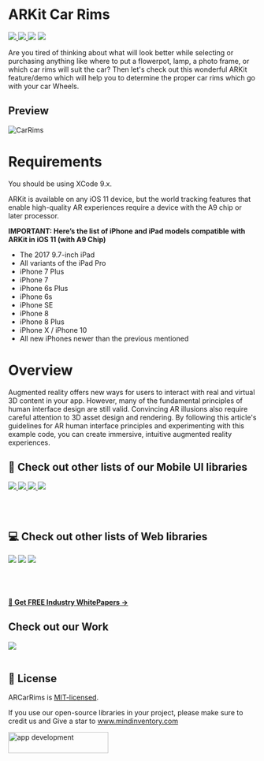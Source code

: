 # ARKit Car Rims
<a href="https://docs.swift.org/swift-book/" style="pointer-events: stroke;" target="_blank">
<img src="https://img.shields.io/badge/swift-5.0-brightgreen">
</a>
<a href="https://developer.apple.com/ios/" style="pointer-events: stroke;" target="_blank">
<img src="https://img.shields.io/badge/platform-iOS-red">
</a>
<a href="https://www.codacy.com?utm_source=github.com&amp;utm_medium=referral&amp;utm_content=nikunjprajapati95/Reading-Animation&amp;utm_campaign=Badge_Grade"><img src="https://app.codacy.com/project/badge/Grade/44b16d6ddb96446b875d38bf2ec89b11"/></a>
<a href="https://github.com/nikunjprajapati95/Reading-Animation/blob/main/LICENSE" style="pointer-events: stroke;" target="_blank">
<img src="https://img.shields.io/badge/licence-MIT-orange">
</a>
<p></p> 

Are you tired of thinking about what will look better while selecting or purchasing anything like where to put a flowerpot, lamp, a photo frame, or which car rims will suit the car? Then let's check out this wonderful ARKit feature/demo which will help you to determine the proper car rims which go with your car Wheels. 

## Preview
![CarRims](https://user-images.githubusercontent.com/42262083/167353009-cb9a4ea0-7b3e-4b77-8bc1-6b5b4460165b.gif)


# Requirements
You should be using XCode 9.x.

ARKit is available on any iOS 11 device, but the world tracking features that enable high-quality AR experiences require a device with the A9 chip or later processor.

**IMPORTANT: Here’s the list of iPhone and iPad models compatible with ARKit in iOS 11 (with A9 Chip)**

* The 2017 9.7-inch iPad
* All variants of the iPad Pro
* iPhone 7 Plus
* iPhone 7
* iPhone 6s Plus
* iPhone 6s
* iPhone SE
* iPhone 8
* iPhone 8 Plus
* iPhone X / iPhone 10
* All new iPhones newer than the previous mentioned

# Overview
Augmented reality offers new ways for users to interact with real and virtual 3D content in your app. However, many of the fundamental principles of human interface design are still valid. Convincing AR illusions also require careful attention to 3D asset design and rendering. By following this article's guidelines for AR human interface principles and experimenting with this example code, you can create immersive, intuitive augmented reality experiences.

## 📱 Check out other lists of our Mobile UI libraries

<a href="https://github.com/Mindinventory?language=kotlin"> 
<img src="https://img.shields.io/badge/Kotlin-0095D5?&style=for-the-badge&logo=kotlin&logoColor=white"> </a>

<a href="https://github.com/Mindinventory?language=swift"> 
<img src="https://img.shields.io/badge/Swift-FA7343?style=for-the-badge&logo=swift&logoColor=white"> </a>

<a href="https://github.com/Mindinventory?language=dart"> 
<img src="https://img.shields.io/badge/Flutter-02569B?style=for-the-badge&logo=flutter&logoColor=white"> </a>


<a href="https://github.com/Mindinventory/react-native-tabbar-interaction"> 
<img src="https://img.shields.io/badge/React_Native-20232A?style=for-the-badge&logo=react&logoColor=61DAFB"> </a>

<br></br>

## 💻 Check out other lists of Web libraries

<a href="hhttps://github.com/Mindinventory?language=javascript"> 
<img src="https://img.shields.io/badge/JavaScript-F7DF1E?style=for-the-badge&logo=javascript&logoColor=black"></a>

<a href="https://github.com/Mindinventory?language=go"> 
<img src="https://img.shields.io/badge/Go-00ADD8?style=for-the-badge&logo=go&logoColor=white"></a>

<a href="https://github.com/Mindinventory?language=python"> 
<img src="https://img.shields.io/badge/Python-3776AB?style=for-the-badge&logo=python&logoColor=white"></a>

<br></br>

<h4><a href="https://www.mindinventory.com/whitepapers.php?utm_source=gthb&utm_medium=special&utm_campaign=folding-cell#demo"><u> 📝 Get FREE Industry WhitePapers →</u></a></h4>

## Check out our Work
<a href="https://dribbble.com/mindinventory"> 
<img src="https://img.shields.io/badge/Dribbble-EA4C89?style=for-the-badge&logo=dribbble&logoColor=white" /> </a>
<br></br>

## 📄 License
ARCarRims is [MIT-licensed](/LICENSE).


If you use our open-source libraries in your project, please make sure to credit us and Give a star to www.mindinventory.com

<a href="https://www.mindinventory.com/contact-us.php?utm_source=gthb&utm_medium=repo&utm_campaign=swift-ui-libraries">
<img src="https://github.com/Sammindinventory/MindInventory/blob/main/hirebutton.png" width="203" height="43"  alt="app development">
</a>
